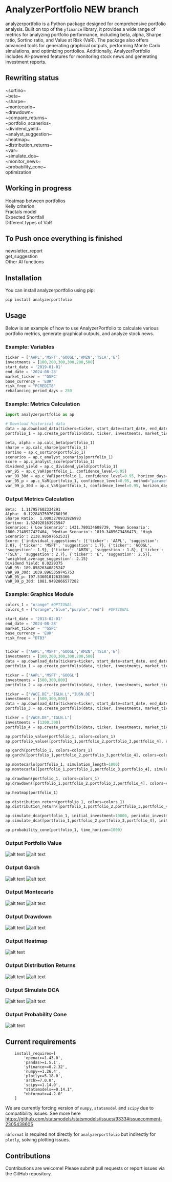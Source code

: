 # AnalyzerPortfolio NEW branch

analyzerportfolio is a Python package designed for comprehensive portfolio analysis. Built on top of the `yfinance` library, it provides a wide range of metrics for analyzing portfolio performance, including beta, alpha, Sharpe ratio, Sortino ratio, and Value at Risk (VaR). The package also offers advanced tools for generating graphical outputs, performing Monte Carlo simulations, and optimizing portfolios. Additionally, AnalyzerPortfolio includes AI-powered features for monitoring stock news and generating investment reports.

## Rewriting status
~sortino~  
~beta~  
~sharpe~  
~montecarlo~  
~drawdown~  
~compare_returns~  
~portfolio_scanerios~   
~dividend_yield~   
~analyst_suggestion~  
~heatmap~  
~distribution_returns~  
~var~  
~simulate_dca~  
~monitor_news~  
~probability_cone~        
optimization 

## Working in progress
Heatmap between portfolios  
Kelly criterion  
Fractals model  
Expected Shortfall  
Different types of VaR    

## To Push once everything is finished
newsletter_report   
get_suggestion  
Other AI functions


## Installation

You can install analyzerportfolio using pip:

```bash
pip install analyzerportfolio
```

## Usage

Below is an example of how to use AnalyzerPortfolio to calculate various portfolio metrics, generate graphical outputs, and analyze stock news.

### Example: Variables

```python
ticker = ['AAPL','MSFT','GOOGL','AMZN','TSLA','E']
investments = [100,200,300,300,200,500]
start_date = '2019-01-01'
end_date = '2024-08-28'
market_ticker = '^GSPC'
base_currency = 'EUR'
risk_free = "PCREDIT8"
rebalancing_period_days = 250
```
### Example: Metrics Calculation
```python
import analyzerportfolio as ap

# Download historical data
data = ap.download_data(tickers=ticker, start_date=start_date, end_date=end_date, base_currency=base_currency,market_ticker=market_ticker, risk_free=risk_free)
portfolio_1 = ap.create_portfolio(data, ticker, investments, market_ticker=market_ticker, name_portfolio="Portfolio1", rebalancing_period_days=rebalancing_period_days)

beta, alpha = ap.calc_beta(portfolio_1)
sharpe = ap.calc_sharpe(portfolio_1)
sortino = ap.c_sortino(portfolio_1)
scenarios = ap.c_analyst_scenarios(portfolio_1)
score = ap.c_analyst_score(portfolio_1)
dividend_yield = ap.c_dividend_yield(portfolio_1)
var_95 = ap.c_VaR(portfolio_1, confidence_level=0.95)
var_99_30d = ap.c_VaR(portfolio_1, confidence_level=0.95, horizon_days=30)
var_95_p = ap.c_VaR(portfolio_1, confidence_level=0.95, method="parametric")
var_99_p_30d = ap.c_VaR(portfolio_1, confidence_level=0.95, horizon_days=30, method="parametric")

```
### Output Metrics Calculation

```text
Beta:  1.117957602334291
Alpha:  0.12284375076780196
Sharpe Ratio:  1.0003270932926993
Sortino: 1.524920163925947
Scenarios: {'Low Scenario': 1431.780134608739, 'Mean Scenario': 1800.2148927427404, 'Median Scenario': 1810.3485673486473, 'High Scenario': 2138.98597652531}
Score: {'individual_suggestions': [{'ticker': 'AAPL', 'suggestion': 2.0}, {'ticker': 'MSFT', 'suggestion': 1.7}, {'ticker': 'GOOGL', 'suggestion': 1.9}, {'ticker': 'AMZN', 'suggestion': 1.8}, {'ticker': 'TSLA', 'suggestion': 2.7}, {'ticker': 'E', 'suggestion': 2.5}], 'weighted_average_suggestion': 2.15}
Dividend Yield: 0.0229375
VaR_95: 189.85826340825247
VaR_99_30d: 1039.8965359745753
VaR_95_p: 197.53601012635366
VaR_99_p_30d: 1081.9492866577282

```

### Example: Graphics Module
```python
colors_1 = "orange" #OPTIONAL
colors_4 = ["orange","blue","purple","red"]  #OPTIONAL

start_date = '2013-02-01'
end_date = '2024-08-28'
market_ticker = '^GSPC'
base_currency = 'EUR'
risk_free = "DTB3"


ticker = ['AAPL','MSFT','GOOGL','AMZN','TSLA','E']
investments = [100,200,300,300,200,500]
data = ap.download_data(tickers=ticker, start_date=start_date, end_date=end_date, base_currency=base_currency,market_ticker=market_ticker, risk_free=risk_free)
portfolio_1 = ap.create_portfolio(data, ticker, investments, market_ticker=market_ticker, name_portfolio="Portfolio 1", base_currency=base_currency, rebalancing_period_days=250)

ticker = ['AAPL','MSFT','GOOGL']
investments = [500,300,800]
portfolio_2 = ap.create_portfolio(data, ticker, investments, market_ticker=market_ticker, name_portfolio="3 STOCK",base_currency=base_currency, rebalancing_period_days=250)

ticker = ["VWCE.DE","IGLN.L","IUSN.DE"]
investments = [500,300,800]
data = ap.download_data(tickers=ticker, start_date=start_date, end_date=end_date, base_currency=base_currency,market_ticker=market_ticker, risk_free=risk_free)
portfolio_3 = ap.create_portfolio(data, ticker, investments, market_ticker=market_ticker, name_portfolio="3 ETF", base_currency=base_currency, rebalancing_period_days=250)

ticker = ["VWCE.DE","IGLN.L"]
investments = [1300,300]
portfolio_4 = ap.create_portfolio(data, ticker, investments, market_ticker=market_ticker, name_portfolio="2 ETF",base_currency=base_currency, rebalancing_period_days=250)

ap.portfolio_value(portfolio_1, colors=colors_1)
ap.portfolio_value([portfolio_1,portfolio_2,portfolio_3,portfolio_4], colors=colors_4)

ap.garch(portfolio_1, colors=colors_1)
ap.garch([portfolio_1,portfolio_2,portfolio_3,portfolio_4], colors=colors_4)

ap.montecarlo(portfolio_1, simulation_length=1000)
ap.montecarlo([portfolio_1,portfolio_2,portfolio_3,portfolio_4], simulation_length=1000)

ap.drawdown(portfolio_1, colors=colors_1)
ap.drawdown([portfolio_1,portfolio_2,portfolio_3,portfolio_4], colors=colors_4)

ap.heatmap(portfolio_1)

ap.distribution_return(portfolio_1, colors=colors_1)
ap.distribution_return([portfolio_1,portfolio_2,portfolio_3,portfolio_4], colors=colors_4)

ap.simulate_dca(portfolio_1, initial_investment=10000, periodic_investment=500, investment_interval=30, colors=colors_1)
ap.simulate_dca([portfolio_1,portfolio_2,portfolio_3,portfolio_4], initial_investment=10000, periodic_investment=500, investment_interval=30, colors=colors_4)

ap.probability_cone(portfolio_1, time_horizon=1000)
```

### Output Portfolio Value  
![alt text](https://github.com/washednico/analyzerportfolio/blob/NEW/img/img1.png?raw=true)
![alt text](https://github.com/washednico/analyzerportfolio/blob/NEW/img/img2.png?raw=true)
### Output Garch  
![alt text](https://github.com/washednico/analyzerportfolio/blob/NEW/img/img3.png?raw=true)
![alt text](https://github.com/washednico/analyzerportfolio/blob/NEW/img/img4.png?raw=true)
### Output Montecarlo  
![alt text](https://github.com/washednico/analyzerportfolio/blob/NEW/img/img5.png?raw=true)
![alt text](https://github.com/washednico/analyzerportfolio/blob/NEW/img/img6.png?raw=true)
### Output Drawdown  
![alt text](https://github.com/washednico/analyzerportfolio/blob/NEW/img/img7.png?raw=true)
![alt text](https://github.com/washednico/analyzerportfolio/blob/NEW/img/img8.png?raw=true)
### Output Heatmap
![alt text](https://github.com/washednico/analyzerportfolio/blob/NEW/img/img9.png?raw=true)
### Output Distribution Returns
![alt text](https://github.com/washednico/analyzerportfolio/blob/NEW/img/img10.png?raw=true)
![alt text](https://github.com/washednico/analyzerportfolio/blob/NEW/img/img11.png?raw=true)
### Output Simulate DCA
![alt text](https://github.com/washednico/analyzerportfolio/blob/NEW/img/img12.png?raw=true)
![alt text](https://github.com/washednico/analyzerportfolio/blob/NEW/img/img13.png?raw=true)
### Output Probability Cone
![alt text](https://github.com/washednico/analyzerportfolio/blob/NEW/img/img14.png?raw=true)


## Current requirements
```text
    install_requires=[
        'openai>=1.43.0',
        'pandas>=1.5.1',
        'yfinance>=0.2.32',
        'numpy==1.26.4',
        'plotly>=5.18.0',
        'arch>=7.0.0',
        'scipy==1.14.0',
        "statsmodels==0.14.1",
        "nbformat>=4.2.0"
    ]
```
We are currently forcing version of `numpy`, `statsmodel` and `scipy` due to compatibility issues.
See more here https://github.com/statsmodels/statsmodels/issues/9333#issuecomment-2305438605

`nbformat` is required not directly for `analyzerportfolio` but indirectly for `plotly`, solving plotting issues.

## Contributions

Contributions are welcome! Please submit pull requests or report issues via the GitHub repository.
